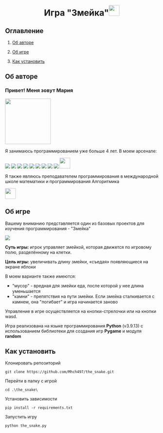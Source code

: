 <h1 align="center">Игра "Змейка"<img src="https://cdn-icons-png.flaticon.com/512/616/616487.png" width="35px" height="35px"></h1>
<h2>Оглавление</h2>

1. [Об авторе](#me)

1. [Об игре](#game)

1. [Как установить](#install)


## <a name="me">Об авторе</a>

<h3>Привет! Меня зовут Мария</h3>
<img src="https://media-arn2-1.cdn.whatsapp.net/v/t61.24694-24/410939050_903540374883796_4576944121353966039_n.jpg?ccb=11-4&oh=01_ASCv6GNcj41X3JfilxrjwdhdlBh2dyVHqo7Igs5zsim0OA&oe=6620CEB9&_nc_sid=e6ed6c&_nc_cat=101" width="150px" height="150px">
<p>Я занимаюсь программированием уже больше 4 лет. В моем арсенале:</p>
<div>
<img src="https://img.shields.io/badge/python-3670A0?style=for-the-badge&logo=python&logoColor=ffdd54">
<img src="https://img.shields.io/badge/lua-%232C2D72.svg?style=for-the-badge&logo=lua&logoColor=white">
<img src="https://img.shields.io/badge/javascript-%23323330.svg?style=for-the-badge&logo=javascript&logoColor=%23F7DF1E">
<img src="https://img.shields.io/badge/c%23-%23239120.svg?style=for-the-badge&logo=csharp&logoColor=white">
<img src="https://img.shields.io/badge/html5-%23E34F26.svg?style=for-the-badge&logo=html5&logoColor=white">
<img src="https://img.shields.io/badge/css3-%231572B6.svg?style=for-the-badge&logo=css3&logoColor=white">
<img src="https://img.shields.io/badge/figma-%23F24E1E.svg?style=for-the-badge&logo=figma&logoColor=white">
<img src="https://img.shields.io/badge/django-%23092E20.svg?style=for-the-badge&logo=django&logoColor=white">
<img src="https://img.shields.io/badge/github-%23121011.svg?style=for-the-badge&logo=github&logoColor=white">
<img src="https://github.com/Mhch497/the_snake/assets/55291670/cb8309ba-5a85-40c1-ae28-291713f0609d" width="35px" height="35px">
</div>
<p>Я также являюсь преподавателем программирования в международной школе математики и программирования Алгоритмика</p>
<img src="https://static.tildacdn.com/tild6661-3330-4861-b630-663534303033/Logo1.svg"  height="35px"/>

## <a name="game">Об игре</a>

<p>Вашему вниманию представляется один из базовых проектов для изучения программирования - "Змейка"</p>
<img src="https://pictures.s3.yandex.net/resources/image_1702376899.png">
<p><b>Суть игры:</b> игрок управляет змейкой, которая движется по игровому полю, разделённому на клетки.</p>
<p><b>Цель игры:</b> увеличивать длину змейки, «съедая» появляющиеся на экране яблоки</p>

<p>В моем варианте также имеются:</p>
<ul type='square'>
  <li>"мусор" - вредная для змейки еда, после которой у нее длина уменьшается <img src="https://www.colorabout.com/images/color/rgb/85-107-47.jpg?v=1" width="15px" height="15px"></li>
  <li>"камни" - препятствия на пути змейки. Если змейка сталкивается с камнем, она "погибает" и игра начинается заново <img src="https://www.colorcombos.com/images/colors/696969.png" width="15px" height="15px"></li>
</ul>

<p>Управление в игре осуществляется на кнопки-стрелочки или на кнопки wasd.</p>

<p>Игра реализована на языке программирования <b>Python</b> (v3.9.13) с использованием библиотеки для создания игр <b>Pygame</b> и модуля <b>random</b></p>

## <a name="install">Как установить</a>

<p>Клонировать репозиторий</p>

`git clone https://github.com/Mhch497/the_snake.git`

<p>Перейти в папку с игрой</p>

`cd .\the_snake\`

<p>Установить зависимости</p>

`pip install -r requirements.txt`

<p>Запустить игру</p>

`python the_snake.py`
